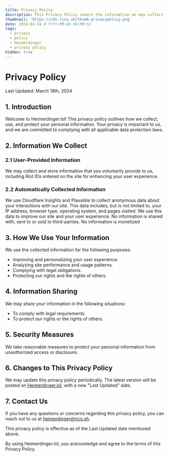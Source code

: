 ```yaml
---
title: Privacy Policy
description: This Privacy Policy covers the information we may collect when you use Heimerdinger.lol.
thumbnail: 'https://cdn.rico.sh/thumb-privacypolicy.png'
date: 2024-03-18 # YYYY-MM-DD HH:MM:SS
tags:
  - privacy
  - policy
  - heimerdinger
  - privacy policy
hidden: true
---
```


# Privacy Policy

Last Updated: March 18th, 2024

## 1. Introduction

Welcome to Heimerdinger.lol! This privacy policy outlines how we collect, use, and protect your personal information. Your privacy is important to us, and we are committed to complying with all applicable data protection laws.

## 2. Information We Collect

### 2.1 User-Provided Information

We may collect and store information that you voluntarily provide to us, including Riot IDs entered on the site for enhancing your user experience.

### 2.2 Automatically Collected Information

We use Cloudflare Insights and Plausible to collect anonymous data about your interactions with our site. This data includes, but is not limited to, your IP address, browser type, operating system, and pages visited. We use this data to improve our site and your user experience. No information is shared with, sent to or sold to third-parties. No information is monetized

## 3. How We Use Your Information

We use the collected information for the following purposes:

- Improving and personalizing your user experience.
- Analyzing site performance and usage patterns.
- Complying with legal obligations.
- Protecting our rights and the rights of others.

## 4. Information Sharing

We may share your information in the following situations:

- To comply with legal requirements.
- To protect our rights or the rights of others.

## 5. Security Measures

We take reasonable measures to protect your personal information from unauthorized access or disclosure.

## 6. Changes to This Privacy Policy

We may update this privacy policy periodically. The latest version will be posted on [Heimerdinger.lol](https://heimerdinger.lol/post/privacy-policy), with a new "Last Updated" date.

## 7. Contact Us

If you have any questions or concerns regarding this privacy policy, you can reach out to us at heimerdinger@rico.sh.

This privacy policy is effective as of the Last Updated date mentioned above.


By using Heimerdinger.lol, you acknowledge and agree to the terms of this Privacy Policy.
